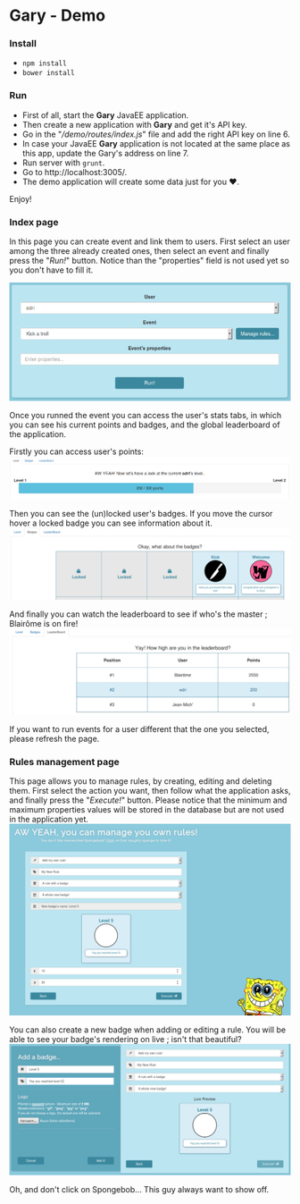 
# Gary - Demo

### Install

 - `npm install`
 - `bower install`

### Run

 - First of all, start the **Gary** JavaEE application.
 - Then create a new application with **Gary** and get it's API key.
 - Go in the "*/demo/routes/index.js*" file and add the right API key on line 6.
 - In case your JavaEE **Gary** application is not located at the same place as this app, update the Gary's address on line 7.
 - Run server with `grunt`.
 - Go to http://localhost:3005/.
 - The demo application will create some data just for you ♥.

Enjoy!

### Index page
In this page you can create event and link them to users. First select an user among the three already created ones, then select an event and finally press the "*Run!*" button. Notice than the "properties" field is not used yet so you don't have to fill it.

![alt text](documentation_images/running_event.png "Running an event")

Once you runned the event you can access the user's stats tabs, in which you can see his current points and badges, and the global leaderboard of the application.

Firstly you can access user's points:
![alt text](documentation_images/user_points.png "Current points of the selected user")

Then you can see the (un)locked user's badges. If you move the cursor hover a locked badge you can see information about it.
![alt text](documentation_images/user_badges.png "Current badges of the selected user")

And finally you can watch the leaderboard to see if who's the master ; Blairôme is on fire!
![alt text](documentation_images/leaderboard.png "Leaderboard of users points")

If you want to run events for a user different that the one you selected, please refresh the page.

### Rules management page
This page allows you to manage rules, by creating, editing and deleting them. First select the action you want, then follow what the application asks, and finally press the "*Execute!*" button. Please notice that the minimum and maximum properties values will be stored in the database but are not used in the application yet.
![alt text](documentation_images/rule_management.png "Add a rule")

You can also create a new badge when adding or editing a rule. You will be able to see your badge's rendering on live ; isn't that beautiful?
![alt text](documentation_images/badge_creation.png "Add a badge")

Oh, and don't click on Spongebob... This guy always want to show off.
